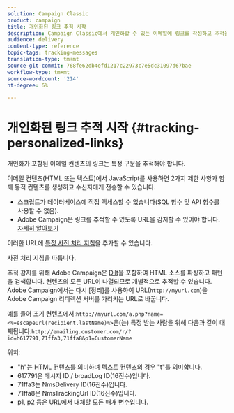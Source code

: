 ```yaml
---
solution: Campaign Classic
product: campaign
title: 개인화된 링크 추적 시작
description: Campaign Classic에서 개인화할 수 있는 이메일에 링크를 작성하고 추적을 지원하는 방법을 알아봅니다.
audience: delivery
content-type: reference
topic-tags: tracking-messages
translation-type: tm+mt
source-git-commit: 768fe62db4efd1217c22973c7e5dc31097d67bae
workflow-type: tm+mt
source-wordcount: '214'
ht-degree: 6%

---
```



# 개인화된 링크 추적 시작 {#tracking-personalized-links}

개인화가 포함된 이메일 컨텐츠의 링크는 특정 구문을 추적해야 합니다.

이메일 컨텐츠(HTML 또는 텍스트)에서 JavaScript를 사용하면 2가지 제한 사항과 함께 동적 컨텐츠를 생성하고 수신자에게 전송할 수 있습니다.

* 스크립트가 데이터베이스에 직접 액세스할 수 없습니다(SQL 함수 및 API 함수를 사용할 수 없음).
* Adobe Campaign은 링크를 추적할 수 있도록 URL을 감지할 수 있어야 합니다. [자세히 알아보기](detecting-tracking-urls.md)

이러한 URL에 [특정 사전 처리 지침](pre-processing-instructions.md)을 추가할 수 있습니다.

사전 처리 지침을 따릅니다.

추적 감지를 위해 Adobe Campaign은 [Dilt](http://www.html-tidy.org/)을 포함하여 HTML 소스를 파싱하고 패턴을 검색합니다. 컨텐츠의 모든 URL이 나열되므로 개별적으로 추적할 수 있습니다. Adobe Campaign에서는 다시 [정리]를 사용하여 URL(`http://myurl.com`)을 Adobe Campaign 리디렉션 서버를 가리키는 URL로 바꿉니다.

예를 들어 초기 컨텐츠에서:`http://myurl.com/a.php?name=<%=escapeUrl(recipient.lastName)%>`은(는) 특정 받는 사람을 위해 다음과 같이 대체됩니다.`http://emailing.customer.com/r/?id=h617791,71ffa3,71ffa8&p1=CustomerName`

위치:

* &quot;h&quot;는 HTML 컨텐츠를 의미하며 텍스트 컨텐츠의 경우 &quot;t&quot;를 의미합니다.
* 617791은 메시지 ID / broadLog ID(16진수)입니다.
* 71ffa3는 NmsDelivery ID(16진수)입니다.
* 71ffa8은 NmsTrackingUrl ID(16진수)입니다.
* p1, p2 등은 URL에서 대체할 모든 매개 변수입니다.
